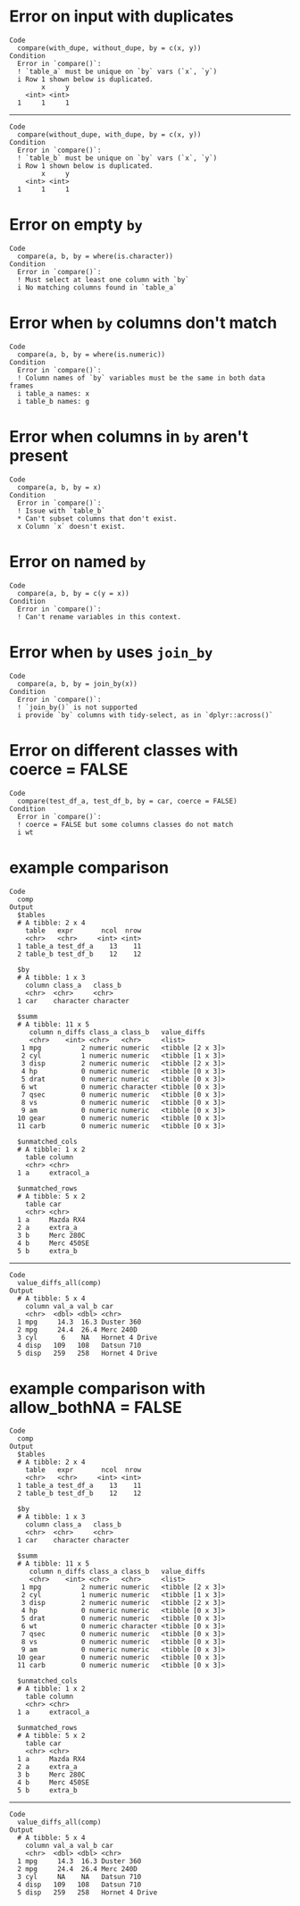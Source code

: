 # Error on input with duplicates

    Code
      compare(with_dupe, without_dupe, by = c(x, y))
    Condition
      Error in `compare()`:
      ! `table_a` must be unique on `by` vars (`x`, `y`)
      i Row 1 shown below is duplicated.
            x     y
        <int> <int>
      1     1     1

---

    Code
      compare(without_dupe, with_dupe, by = c(x, y))
    Condition
      Error in `compare()`:
      ! `table_b` must be unique on `by` vars (`x`, `y`)
      i Row 1 shown below is duplicated.
            x     y
        <int> <int>
      1     1     1

# Error on empty `by`

    Code
      compare(a, b, by = where(is.character))
    Condition
      Error in `compare()`:
      ! Must select at least one column with `by`
      i No matching columns found in `table_a`

# Error when `by` columns don't match

    Code
      compare(a, b, by = where(is.numeric))
    Condition
      Error in `compare()`:
      ! Column names of `by` variables must be the same in both data frames
      i table_a names: x
      i table_b names: g

# Error when columns in `by` aren't present

    Code
      compare(a, b, by = x)
    Condition
      Error in `compare()`:
      ! Issue with `table_b`
      * Can't subset columns that don't exist.
      x Column `x` doesn't exist.

# Error on named `by`

    Code
      compare(a, b, by = c(y = x))
    Condition
      Error in `compare()`:
      ! Can't rename variables in this context.

# Error when `by` uses `join_by`

    Code
      compare(a, b, by = join_by(x))
    Condition
      Error in `compare()`:
      ! `join_by()` is not supported
      i provide `by` columns with tidy-select, as in `dplyr::across()`

# Error on different classes with coerce = FALSE

    Code
      compare(test_df_a, test_df_b, by = car, coerce = FALSE)
    Condition
      Error in `compare()`:
      ! coerce = FALSE but some columns classes do not match
      i wt

# example comparison

    Code
      comp
    Output
      $tables
      # A tibble: 2 x 4
        table   expr       ncol  nrow
        <chr>   <chr>     <int> <int>
      1 table_a test_df_a    13    11
      2 table_b test_df_b    12    12
      
      $by
      # A tibble: 1 x 3
        column class_a   class_b  
        <chr>  <chr>     <chr>    
      1 car    character character
      
      $summ
      # A tibble: 11 x 5
         column n_diffs class_a class_b   value_diffs     
         <chr>    <int> <chr>   <chr>     <list>          
       1 mpg          2 numeric numeric   <tibble [2 x 3]>
       2 cyl          1 numeric numeric   <tibble [1 x 3]>
       3 disp         2 numeric numeric   <tibble [2 x 3]>
       4 hp           0 numeric numeric   <tibble [0 x 3]>
       5 drat         0 numeric numeric   <tibble [0 x 3]>
       6 wt           0 numeric character <tibble [0 x 3]>
       7 qsec         0 numeric numeric   <tibble [0 x 3]>
       8 vs           0 numeric numeric   <tibble [0 x 3]>
       9 am           0 numeric numeric   <tibble [0 x 3]>
      10 gear         0 numeric numeric   <tibble [0 x 3]>
      11 carb         0 numeric numeric   <tibble [0 x 3]>
      
      $unmatched_cols
      # A tibble: 1 x 2
        table column    
        <chr> <chr>     
      1 a     extracol_a
      
      $unmatched_rows
      # A tibble: 5 x 2
        table car       
        <chr> <chr>     
      1 a     Mazda RX4 
      2 a     extra_a   
      3 b     Merc 280C 
      4 b     Merc 450SE
      5 b     extra_b   
      

---

    Code
      value_diffs_all(comp)
    Output
      # A tibble: 5 x 4
        column val_a val_b car           
        <chr>  <dbl> <dbl> <chr>         
      1 mpg     14.3  16.3 Duster 360    
      2 mpg     24.4  26.4 Merc 240D     
      3 cyl      6    NA   Hornet 4 Drive
      4 disp   109   108   Datsun 710    
      5 disp   259   258   Hornet 4 Drive

# example comparison with allow_bothNA = FALSE

    Code
      comp
    Output
      $tables
      # A tibble: 2 x 4
        table   expr       ncol  nrow
        <chr>   <chr>     <int> <int>
      1 table_a test_df_a    13    11
      2 table_b test_df_b    12    12
      
      $by
      # A tibble: 1 x 3
        column class_a   class_b  
        <chr>  <chr>     <chr>    
      1 car    character character
      
      $summ
      # A tibble: 11 x 5
         column n_diffs class_a class_b   value_diffs     
         <chr>    <int> <chr>   <chr>     <list>          
       1 mpg          2 numeric numeric   <tibble [2 x 3]>
       2 cyl          1 numeric numeric   <tibble [1 x 3]>
       3 disp         2 numeric numeric   <tibble [2 x 3]>
       4 hp           0 numeric numeric   <tibble [0 x 3]>
       5 drat         0 numeric numeric   <tibble [0 x 3]>
       6 wt           0 numeric character <tibble [0 x 3]>
       7 qsec         0 numeric numeric   <tibble [0 x 3]>
       8 vs           0 numeric numeric   <tibble [0 x 3]>
       9 am           0 numeric numeric   <tibble [0 x 3]>
      10 gear         0 numeric numeric   <tibble [0 x 3]>
      11 carb         0 numeric numeric   <tibble [0 x 3]>
      
      $unmatched_cols
      # A tibble: 1 x 2
        table column    
        <chr> <chr>     
      1 a     extracol_a
      
      $unmatched_rows
      # A tibble: 5 x 2
        table car       
        <chr> <chr>     
      1 a     Mazda RX4 
      2 a     extra_a   
      3 b     Merc 280C 
      4 b     Merc 450SE
      5 b     extra_b   
      

---

    Code
      value_diffs_all(comp)
    Output
      # A tibble: 5 x 4
        column val_a val_b car           
        <chr>  <dbl> <dbl> <chr>         
      1 mpg     14.3  16.3 Duster 360    
      2 mpg     24.4  26.4 Merc 240D     
      3 cyl     NA    NA   Datsun 710    
      4 disp   109   108   Datsun 710    
      5 disp   259   258   Hornet 4 Drive

